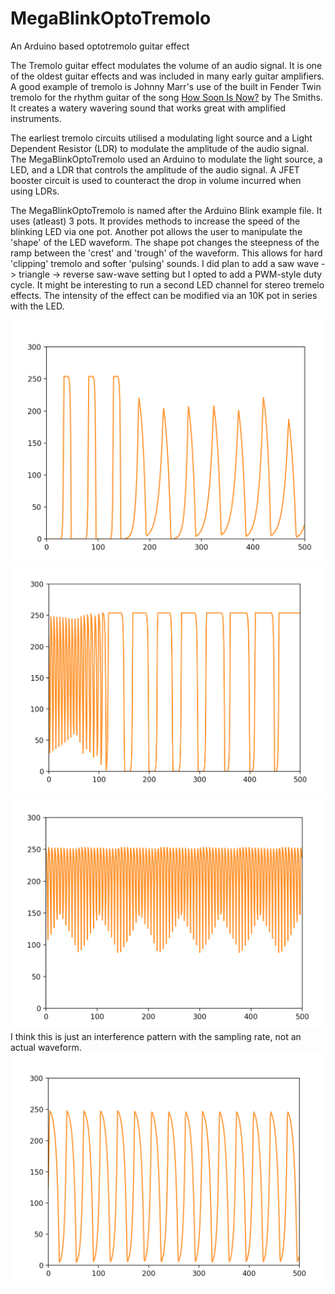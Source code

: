 # MegaBlinkOptoTremolo
An Arduino based optotremolo guitar effect

The Tremolo guitar effect modulates the volume of an audio signal. It is one of the oldest guitar effects and was included in many early guitar amplifiers. A good example of tremolo is Johnny Marr's use of the built in Fender Twin tremolo for the rhythm guitar of the song [How Soon Is Now?](https://www.youtube.com/watch?v=hnpILIIo9ek) by The Smiths. It creates a watery wavering sound that works great with amplified instruments.


The earliest tremolo circuits utilised a modulating light source and a Light Dependent Resistor (LDR) to modulate the amplitude of the audio signal. The MegaBlinkOptoTremolo used an Arduino to modulate the light source, a LED, and a LDR that controls the amplitude of the audio signal. A JFET booster circuit is used to counteract the drop in volume incurred when using LDRs.


The MegaBlinkOptoTremolo is named after the Arduino Blink example file. It uses (atleast) 3 pots. It provides methods to increase the speed of the blinking LED via one pot. Another pot allows the user to manipulate the 'shape' of the LED waveform. The shape pot changes the steepness of the ramp between the 'crest' and 'trough' of the waveform. This allows for hard 'clipping' tremolo and softer 'pulsing' sounds. I did plan to add a saw wave -> triangle -> reverse saw-wave setting but I opted to add a PWM-style duty cycle. It might be interesting to run a second LED channel for stereo tremelo effects. The intensity of the effect can be modified via an 10K pot in series with the LED.

![itlookslikethis](wave1.png)
![itlookslikethis](wave2.png)
![itlookslikethis](wave3.png)
I think this is just an interference pattern with the sampling rate, not an actual waveform.
![itlookslikethis](wave4.png)
